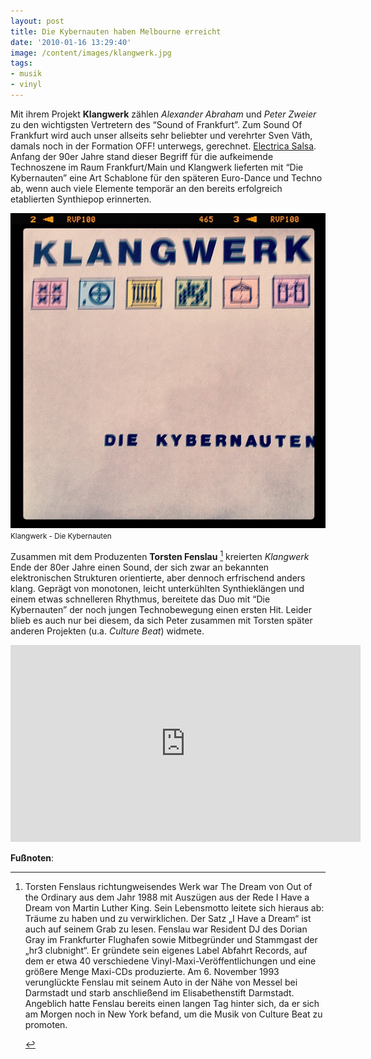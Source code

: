 ```yaml
---
layout: post
title: Die Kybernauten haben Melbourne erreicht
date: '2010-01-16 13:29:40'
image: /content/images/klangwerk.jpg
tags:
- musik
- vinyl
---
```


Mit ihrem Projekt <strong>Klangwerk</strong> zählen <em>Alexander Abraham</em> und <em>Peter Zweier</em> zu den wichtigsten Vertretern des “Sound of Frankfurt”. Zum Sound Of Frankfurt wird auch unser allseits sehr beliebter und verehrter Sven Väth, damals noch in der Formation OFF! unterwegs, gerechnet. <a href="http://www.youtube.com/watch?v=SFoaKeETWsI">Electrica Salsa</a>. Anfang der 90er Jahre stand dieser Begriff für die aufkeimende Technoszene im Raum Frankfurt/Main und Klangwerk lieferten mit “Die Kybernauten” eine Art Schablone für den späteren Euro-Dance und Techno ab, wenn auch viele Elemente temporär an den bereits erfolgreich etablierten Synthiepop erinnerten. <!--more-->

![Klangwerk - Die Kybernauten](/assets/2010/klangwerk.jpg)
<small>Klangwerk - Die Kybernauten</small>

Zusammen mit dem Produzenten **Torsten Fenslau** [^1] kreierten *Klangwerk* Ende der 80er Jahre einen Sound, der sich zwar an bekannten elektronischen Strukturen orientierte, aber dennoch erfrischend anders klang. Geprägt von monotonen, leicht unterkühlten Synthieklängen und einem etwas schnelleren Rhythmus, bereitete das Duo mit “Die Kybernauten” der noch jungen Technobewegung einen ersten Hit. Leider blieb es auch nur bei diesem, da sich Peter zusammen mit Torsten später anderen Projekten (u.a. *Culture Beat*) widmete.

<div align="center">
	<iframe width="560" height="315" src="https://www.youtube.com/embed/EVKKCTnLL1o" frameborder="0" allow="accelerometer; autoplay; encrypted-media; gyroscope; picture-in-picture" allowfullscreen></iframe>
</div>

**Fußnoten**:

[^1]: Torsten Fenslaus richtungweisendes Werk war The Dream von Out of the Ordinary aus dem Jahr 1988 mit Auszügen aus der Rede I Have a Dream von Martin Luther King. Sein Lebensmotto leitete sich hieraus ab: Träume zu haben und zu verwirklichen. Der Satz „I Have a Dream“ ist auch auf seinem Grab zu lesen. Fenslau war Resident DJ des Dorian Gray im Frankfurter Flughafen sowie Mitbegründer und Stammgast der „hr3 clubnight“. Er gründete sein eigenes Label Abfahrt Records, auf dem er etwa 40 verschiedene Vinyl-Maxi-Veröffentlichungen und eine größere Menge Maxi-CDs produzierte. Am 6. November 1993 verunglückte Fenslau mit seinem Auto in der Nähe von Messel bei Darmstadt und starb anschließend im Elisabethenstift Darmstadt. Angeblich hatte Fenslau bereits einen langen Tag hinter sich, da er sich am Morgen noch in New York befand, um die Musik von Culture Beat zu promoten.</p>
